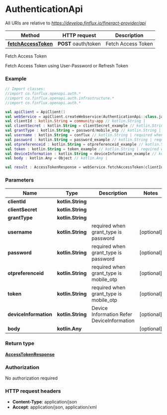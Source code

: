 # AuthenticationApi

All URIs are relative to *https://develop.finflux.io/fineract-provider/api*

Method | HTTP request | Description
------------- | ------------- | -------------
[**fetchAccessToken**](AuthenticationApi.md#fetchAccessToken) | **POST** oauth/token | Fetch Access Token



Fetch Access Token

Fetch Access Token using User-Password or Refresh Token

### Example
```kotlin
// Import classes:
//import co.finflux.openapi.auth.*
//import co.finflux.openapi.auth.infrastructure.*
//import co.finflux.openapi.auth.*

val apiClient = ApiClient()
val webService = apiClient.createWebservice(AuthenticationApi::class.java)
val clientId : kotlin.String = community-app // kotlin.String | 
val clientSecret : kotlin.String = clientSecret_example // kotlin.String | 
val grantType : kotlin.String = password/mobile_otp // kotlin.String | 
val username : kotlin.String = conflux // kotlin.String | required when grant_type is password
val password : kotlin.String = password_example // kotlin.String | required when grant_type is password
val otpreferenceid : kotlin.String = otpreferenceid_example // kotlin.String | required when grant_type is mobile_otp
val token : kotlin.String = token_example // kotlin.String | required when grant_type is mobile_otp
val deviceInformation : kotlin.String = deviceInformation_example // kotlin.String | Device Information Refer DeviceInformation
val body : kotlin.Any = Object // kotlin.Any | 

val result : AccessTokenResponse = webService.fetchAccessToken(clientId, clientSecret, grantType, username, password, otpreferenceid, token, deviceInformation, body)
```

### Parameters

Name | Type | Description  | Notes
------------- | ------------- | ------------- | -------------
 **clientId** | **kotlin.String**|  |
 **clientSecret** | **kotlin.String**|  |
 **grantType** | **kotlin.String**|  |
 **username** | **kotlin.String**| required when grant_type is password | [optional]
 **password** | **kotlin.String**| required when grant_type is password | [optional]
 **otpreferenceid** | **kotlin.String**| required when grant_type is mobile_otp | [optional]
 **token** | **kotlin.String**| required when grant_type is mobile_otp | [optional]
 **deviceInformation** | **kotlin.String**| Device Information Refer DeviceInformation | [optional]
 **body** | **kotlin.Any**|  | [optional]

### Return type

[**AccessTokenResponse**](AccessTokenResponse.md)

### Authorization

No authorization required

### HTTP request headers

 - **Content-Type**: application/json
 - **Accept**: application/json, application/xml

